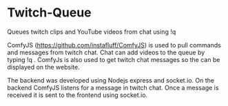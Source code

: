 # Twitch-Queue
Queues twitch clips and YouTube videos from chat using !q <link>

ComfyJS (https://github.com/instafluff/ComfyJS) is used to pull commands and messages from twitch chat. Chat can add videos to the queue by typing !q <link>. ComfyJs is also used to get twitch chat messages so the can be displayed on the website.

The backend was developed using Nodejs express and socket.io. On the backend ComfyJS listens for a message in twitch chat. Once a message is received it is sent to the frontend using socket.io.
